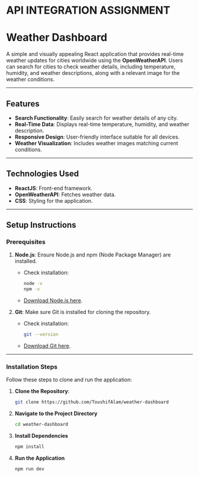 # API INTEGRATION ASSIGNMENT

# **Weather Dashboard**

A simple and visually appealing React application that provides real-time weather updates for cities worldwide using the **OpenWeatherAPI**. Users can search for cities to check weather details, including temperature, humidity, and weather descriptions, along with a relevant image for the weather conditions.

---

## **Features**
- **Search Functionality**: Easily search for weather details of any city.
- **Real-Time Data**: Displays real-time temperature, humidity, and weather description.
- **Responsive Design**: User-friendly interface suitable for all devices.
- **Weather Visualization**: Includes weather images matching current conditions.

---

## **Technologies Used**
- **ReactJS**: Front-end framework.
- **OpenWeatherAPI**: Fetches weather data.
- **CSS**: Styling for the application.

---

## **Setup Instructions**

### **Prerequisites**
1. **Node.js**: Ensure Node.js and npm (Node Package Manager) are installed.  
   - Check installation:
     ```bash
     node -v
     npm -v
     ```
   - [Download Node.js here](https://nodejs.org/).

2. **Git**: Make sure Git is installed for cloning the repository.
   - Check installation:
     ```bash
     git --version
     ```
   - [Download Git here](https://git-scm.com/).

---

### **Installation Steps**
Follow these steps to clone and run the application:

1. **Clone the Repository**:
   ```bash
   git clone https://github.com/ToushifAlam/weather-dashboard
   ```

2. **Navigate to the Project Directory**
   ```bash
   cd weather-dashboard
   ```

3. **Install Dependencies**
   ```bash
   npm install
   ```

4. **Run the Application**
   ```bash
   npm run dev
   ```
